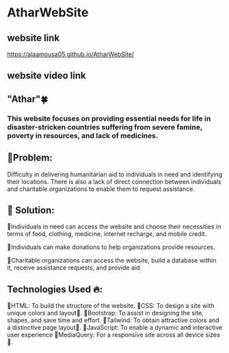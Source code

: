 # AtharWebSite
## website link
https://alaamousa05.github.io/AtharWebSite/
## website video link 

## "Athar"🍀 
### This website focuses on providing essential needs for life in disaster-stricken countries suffering from severe famine, poverty in resources, and lack of medicines.

## 💬Problem: 

Difficulty in delivering humanitarian aid to individuals in need and identifying their locations. There is also a lack of direct connection between individuals and charitable organizations to enable them to request assistance.

## 💭 Solution:

🧨Individuals in need can access the website and choose their necessities in terms of food, clothing, medicine, internet recharge, and mobile credit.

🧨Individuals can make donations to help organizations provide resources.

🧨Charitable organizations can access the website, build a database within it, receive assistance requests, and provide aid.

## Technologies Used 🔥:

🔹HTML: To build the structure of the website.
🔹CSS: To design a site with unique colors and layout🎨.
🔹Bootstrap: To assist in designing the site, shapes, and save time and effort.
🔹Tailwind: To obtain attractive colors and a distinctive page layout🎨.
🔹JavaScript​: To enable a dynamic and interactive user experience
🔹MediaQuery: For a responsive site across all device sizes📱.



